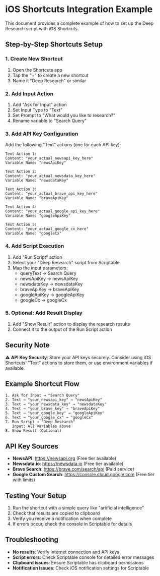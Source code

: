 # iOS Shortcuts Integration Example

This document provides a complete example of how to set up the Deep Research script with iOS Shortcuts.

## Step-by-Step Shortcuts Setup

### 1. Create New Shortcut
1. Open the Shortcuts app
2. Tap the "+" to create a new shortcut
3. Name it "Deep Research" or similar

### 2. Add Input Action
1. Add "Ask for Input" action
2. Set Input Type to "Text"
3. Set Prompt to "What would you like to research?"
4. Rename variable to "Search Query"

### 3. Add API Key Configuration
Add the following "Text" actions (one for each API key):

```
Text Action 1:
Content: "your_actual_newsapi_key_here"
Variable Name: "newsApiKey"

Text Action 2:
Content: "your_actual_newsdata_key_here"  
Variable Name: "newsdataKey"

Text Action 3:
Content: "your_actual_brave_api_key_here"
Variable Name: "braveApiKey"

Text Action 4:
Content: "your_actual_google_api_key_here"
Variable Name: "googleApiKey"

Text Action 5:
Content: "your_actual_google_cx_here"
Variable Name: "googleCx"
```

### 4. Add Script Execution
1. Add "Run Script" action
2. Select your "Deep Research" script from Scriptable
3. Map the input parameters:
   - queryText → Search Query
   - newsApiKey → newsApiKey
   - newsdataKey → newsdataKey
   - braveApiKey → braveApiKey
   - googleApiKey → googleApiKey
   - googleCx → googleCx

### 5. Optional: Add Result Display
1. Add "Show Result" action to display the research results
2. Connect it to the output of the Run Script action

## Security Note

⚠️ **API Key Security**: Store your API keys securely. Consider using iOS Shortcuts' "Text" actions to store them, or use environment variables if available.

## Example Shortcut Flow

```
1. Ask for Input → "Search Query"
2. Text → "your_newsapi_key" → "newsApiKey"
3. Text → "your_newsdata_key" → "newsdataKey"  
4. Text → "your_brave_key" → "braveApiKey"
5. Text → "your_google_key" → "googleApiKey"
6. Text → "your_google_cx" → "googleCx"
7. Run Script → "Deep Research"
   Input: All variables above
8. Show Result (Optional)
```

## API Key Sources

- **NewsAPI**: https://newsapi.org (Free tier available)
- **Newsdata.io**: https://newsdata.io (Free tier available)
- **Brave Search**: https://brave.com/search/api (Paid service)
- **Google Custom Search**: https://console.cloud.google.com (Free tier with limits)

## Testing Your Setup

1. Run the shortcut with a simple query like "artificial intelligence"
2. Check that results are copied to clipboard
3. Verify you receive a notification when complete
4. If errors occur, check the console in Scriptable for details

## Troubleshooting

- **No results**: Verify internet connection and API keys
- **Script errors**: Check Scriptable console for detailed error messages
- **Clipboard issues**: Ensure Scriptable has clipboard permissions
- **Notification issues**: Check iOS notification settings for Scriptable